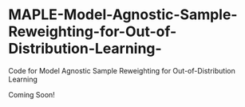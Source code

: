 # MAPLE-Model-Agnostic-Sample-Reweighting-for-Out-of-Distribution-Learning-
Code for Model Agnostic Sample Reweighting for Out-of-Distribution Learning

Coming Soon!
